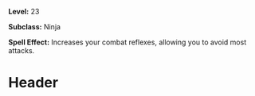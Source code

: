 <!-- TITLE: Skill: Deftly Dodge -->
<!-- SUBTITLE:  -->

**Level:** 23

**Subclass:** Ninja

**Spell Effect:** Increases your combat reflexes, allowing you to avoid most attacks.

# Header